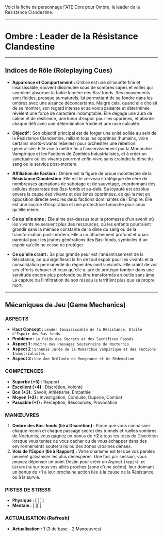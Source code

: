 Voici la fiche de personnage FATE Core pour Ombre, le leader de la Résistance Clandestine.

---

# Ombre : Leader de la Résistance Clandestine

---

## Indices de Rôle (Roleplaying Cues)

*   **Apparence et Comportement :** Ombre est une silhouette fine et insaisissable, souvent dissimulée sous de sombres capes et voiles qui semblent absorber la faible lumière des Bas-fonds. Ses mouvements sont fluides, presque surnaturels, lui permettant de se fondre dans les ombres avec une aisance déconcertante. Malgré cela, quand elle choisit de se montrer, son regard intense et sa voix apaisante et déterminée révèlent une force de caractère indomptable. Elle dégage une aura de calme et de résilience, une lueur d'espoir pour les opprimés, et aborde chaque défi avec une détermination froide et une ruse calculée.

*   **Objectif :** Son objectif principal est de forger une unité solide au sein de la Résistance Clandestine, ralliant tous les opprimés (humains, voire certains morts-vivants rebelles) pour orchestrer une rébellion généralisée. Elle vise à mettre fin à l'asservissement par la Monarchie Vampirique et les Factions de Zombies Industrialistes, et à créer un sanctuaire où les vivants pourront enfin vivre sans craindre la dîme du sang ou le service post-mortem.

*   **Affiliation de Faction :** Ombre est la figure de proue incontestée de la **Résistance Clandestine**. Elle est le cerveau stratégique derrière de nombreuses opérations de sabotage et de sauvetage, coordonnant des cellules disparates des Bas-fonds et au-delà. Sa loyauté est absolue envers la cause des vivants et des âmes opprimées, ce qui la met en opposition directe avec les deux factions dominantes de l'Empire. Elle est une source d'inspiration et une protectrice farouche pour ceux qu'elle mène.

*   **Ce qu'elle aime :** Elle aime par-dessus tout la promesse d'un avenir où les vivants ne seraient plus des ressources, où les enfants pourraient grandir sans la menace constante de la dîme du sang ou de la transformation post-mortem. Elle a un attachement profond et quasi parental pour les jeunes générations des Bas-fonds, symboles d'un espoir qu'elle ne cesse de protéger.

*   **Ce qu'elle craint :** Sa plus grande peur est l'anéantissement de la Résistance, ce qui signifierait la fin de tout espoir pour les vivants et la consolidation permanente du règne des morts-vivants. Elle craint de voir ses efforts échouer et ceux qu'elle a juré de protéger tomber dans une servitude encore plus profonde ou être transformés en outils sans âme. La capture ou l'infiltration de son réseau la terrifient plus que sa propre mort.

---

## Mécaniques de Jeu (Game Mechanics)

### ASPECTS

*   **Haut Concept :** `Leader Insaisissable de la Résistance, Étoile d'Espoir des Bas-fonds`
*   **Problème :** `Le Poids des Secrets et des Sacrifices Passés`
*   **Aspect 1 :** `Maître des Passages Souterrains de Nocturnis`
*   **Aspect 2 :** `Ennemie Jurée de la Monarchie Vampirique et des Factions Industrialistes`
*   **Aspect 3 :** `Une Âme Brûlante de Vengeance et de Rédemption`

### COMPÉTENCES

*   **Superbe (+5) :** Rapport
*   **Excellent (+4) :** Discrétion, Volonté
*   **Bon (+3) :** Savoir, Athlétisme, Empathie
*   **Moyen (+2) :** Investigation, Conduite, Duperie, Combat
*   **Passable (+1) :** Perception, Ressources, Provocation

### MANŒUVRES

1.  **Ombre des Bas-fonds (lié à Discrétion) :** Parce que vous connaissez chaque recoin et chaque passage secret des tunnels et ruelles sombres de Nocturnis, vous gagnez un bonus de **+2** à tous les tests de Discrétion lorsque vous tentez de vous cacher ou de vous échapper dans des environnements souterrains ou des zones urbaines denses.
2.  **Voix de l'Espoir (lié à Rapport) :** Votre charisme est tel que vos paroles peuvent galvaniser les plus désespérés. Une fois par session, vous pouvez dépenser un point Destin pour créer un Aspect `Inspiré et Déterminé` sur tous vos alliés proches (zone d'une scène), leur donnant un bonus de +1 à leur prochaine action liée à la cause de la Résistance ou à la survie.

### PISTES DE STRESS

*   **Physique :** [ ][ ]
*   **Mentale :** [ ][ ]

### ACTUALISATION (Refresh)

*   **Actualisation :** 1 (3 de base - 2 Manœuvres)